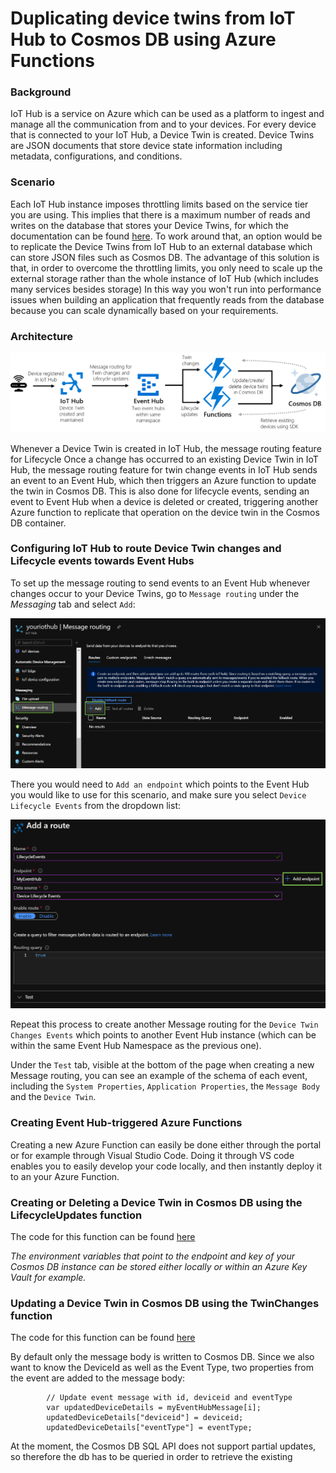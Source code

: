# Duplicating device twins from IoT Hub to Cosmos DB using Azure Functions

### Background
IoT Hub is a service on Azure which can be used as a platform to ingest and manage all the communication from and to your devices. For every device that is connected to your IoT Hub, a Device Twin is created. Device Twins are JSON documents that store device state information including metadata, configurations, and conditions.  

### Scenario
Each IoT Hub instance imposes throttling limits based on the service tier you are using. This implies that there is a maximum number of reads and writes on the database that stores your Device Twins, for which the documentation can be found [here](https://docs.microsoft.com/en-us/azure/iot-hub/iot-hub-devguide-quotas-throttling). To work around that, an option would be to replicate the Device Twins from IoT Hub to an external database which can store JSON files such as Cosmos DB. The advantage of this solution is that, in order to overcome the throttling limits, you only need to scale up the external storage rather than the whole instance of IoT Hub (which includes many services besides storage) In this way you won't run into performance issues when building an application that frequently reads from the database because you can scale dynamically based on your requirements. 

### Architecture
![](https://github.com/machteldbogels/devicetwinsync/blob/master/images/architecture.png?raw=true)

Whenever a Device Twin is created in IoT Hub, the message routing feature for Lifecycle 
Once a change has occurred to an existing Device Twin in IoT Hub, the message routing feature for twin change events in IoT Hub sends an event to an Event Hub, which then triggers an Azure function to update the twin in Cosmos DB. This is also done for lifecycle events, sending an event to Event Hub when a device is deleted or created, triggering another Azure function to replicate that operation on the device twin in the Cosmos DB container.

### Configuring IoT Hub to route Device Twin changes and Lifecycle events towards Event Hubs
To set up the message routing to send events to an Event Hub whenever changes occur to your Device Twins, go to `Message routing` under the *Messaging* tab and select `Add`:

![](https://github.com/machteldbogels/devicetwinsync/blob/master/images/messagerouting1.png?raw=true)

There you would need to `Add an endpoint` which points to the Event Hub you would like to use for this scenario, and make sure you select `Device Lifecycle Events` from the dropdown list: 

![](https://github.com/machteldbogels/devicetwinsync/blob/master/images/messagerouting2.png?raw=true)

Repeat this process to create another Message routing for the `Device Twin Changes Events` which points to another Event Hub instance (which can be within the same Event Hub Namespace as the previous one).

Under the `Test` tab, visible at the bottom of the page when creating a new Message routing, you can see an example of the schema of  each event, including the `System Properties`, `Application Properties`, the `Message Body` and the `Device Twin`. 


### Creating Event Hub-triggered Azure Functions
Creating a new Azure Function can easily be done either through the portal or for example through Visual Studio Code. Doing it through VS code enables you to easily develop your code locally, and then instantly deploy it to an your Azure Function.

### Creating or Deleting a Device Twin in Cosmos DB using the LifecycleUpdates function
The code for this function can be found [here](https://github.com/machteldbogels/devicetwinsync/blob/master/LifecycleUpdates/index.js)

*The environment variables that point to the endpoint and key of your Cosmos DB instance can be stored either locally or within an Azure Key Vault for example.*


### Updating a Device Twin in Cosmos DB using the TwinChanges function
The code for this function can be found [here](https://github.com/machteldbogels/devicetwinsync/blob/master/TwinChanges/index.js)


By default only the message body is written to Cosmos DB. Since we also want to know the DeviceId as well as the Event Type, two properties from the event are added to the message body:

```
        // Update event message with id, deviceid and eventType
        var updatedDeviceDetails = myEventHubMessage[i];      
        updatedDeviceDetails["deviceid"] = deviceid;
        updatedDeviceDetails["eventType"] = eventType;
```

At the moment, the Cosmos DB SQL API does not support partial updates, so therefore the db has to be queried in order to retrieve the existing




